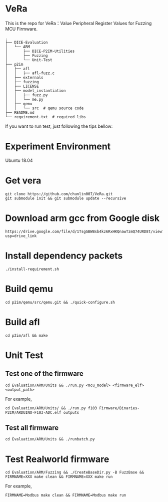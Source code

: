 # VeRa
This is the repo for VeRa：Value Peripheral Register Values for  Fuzzing MCU Firmware. 

```
.
├── DICE-Evaluation 
│   └── ARM 
│       ├── DICE-P2IM-Utilities 
│       ├── Fuzzing 
│       └── Unit-Test 
├── p2im 
│   ├── afl 
│   │   ├── afl-fuzz.c 
│   ├── externals 
│   ├── fuzzing 
│   ├── LICENSE 
│   ├── model_instantiation 
│   │   ├── fuzz.py 
│   │   └── me.py 
│   ├── qemu 
│   │   └── src  # qemu source code 
├── README.md 
└── requirement.txt  # required libs 
```

If you want to run test, just following the tips bellow:
# Experiment Environment
Ubuntu 18.04 

# Get vera
```
git clone https://github.com/chunlin007/VeRa.git
git submodule init && git submodule update --recursive
```

# Download arm gcc from Google disk
```
https://drive.google.com/file/d/1TsgGBWBsb4kz6RxHKQnawTzmQ74URD8t/view?usp=drive_link
```

# Install dependency packets
```
./install-requirement.sh
```

# Build qemu
```
cd p2im/qemu/src/qemu.git && ./quick-configure.sh
```

# Build afl
```
cd p2im/afl && make
```

# Unit Test
## Test one of the firmware
```
cd Evaluation/ARM/Units && ./run.py <mcu_model> <firmware_elf> <output_path>
```
For example, 
```
cd Evaluation/ARM/Units/ && ./run.py f103 Firmware/Binaries-P2IM/ARDUINO-F103-ADC.elf outputs
```

## Test all firmware 
```
cd Evaluation/ARM/Units && ./runbatch.py
```

# Test Realworld firmware
```
cd Evaluation/ARM/Fuzzing && ./CreateBaseDir.py -B FuzzBase && FIRMNAME=XXX make clean && FIRMNAME=XXX make run
```
For example, 
```
FIRMNAME=Modbus make clean && FIRMNAME=Modbus make run
```
